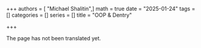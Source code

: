 +++
authors = [ "Michael Shalitin",]
math = true
date = "2025-01-24"
tags = []
categories = []
series = []
title = "OOP & Dentry"

+++

The page has not been translated yet.